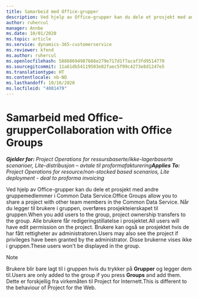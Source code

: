 ```yaml
---
title: Samarbeid med Office-grupper
description: Ved hjelp av Office-grupper kan du dele et prosjekt med andre gruppemedlemmer i Common Data Service.
author: ruhercul
manager: Annbe
ms.date: 10/01/2020
ms.topic: article
ms.service: dynamics-365-customerservice
ms.reviewer: kfend
ms.author: ruhercul
ms.openlocfilehash: 58868694987688e279e717d1f7acaf3fd9514770
ms.sourcegitcommit: 11a61db54119503e82faec5f99c4273e8d1247e5
ms.translationtype: HT
ms.contentlocale: nb-NO
ms.lasthandoff: 10/16/2020
ms.locfileid: "4081479"
---
```

# <a name="collaboration-with-office-groups"></a><span data-ttu-id="ccc13-103">Samarbeid med Office-grupper</span><span class="sxs-lookup"><span data-stu-id="ccc13-103">Collaboration with Office Groups</span></span>

<span data-ttu-id="ccc13-104">_**Gjelder for:** Project Operations for ressursbaserte/ikke-lagerbaserte scenarioer, Lite-distribusjon – avtale til proformafakturering_</span><span class="sxs-lookup"><span data-stu-id="ccc13-104">_**Applies To:** Project Operations for resource/non-stocked based scenarios, Lite deployment - deal to proforma invoicing_</span></span>

<span data-ttu-id="ccc13-105">Ved hjelp av Office-grupper kan du dele et prosjekt med andre gruppemedlemmer i Common Data Service.</span><span class="sxs-lookup"><span data-stu-id="ccc13-105">Office Groups allow you to share a project with other team members in the Common Data Service.</span></span> <span data-ttu-id="ccc13-106">Når du legger til brukere i gruppen, overføres prosjekteierskapet til gruppen.</span><span class="sxs-lookup"><span data-stu-id="ccc13-106">When you add users to the group, project ownership transfers to the group.</span></span> <span data-ttu-id="ccc13-107">Alle brukere får redigeringstillatelse i prosjektet.</span><span class="sxs-lookup"><span data-stu-id="ccc13-107">All users will have edit permission on the project.</span></span> <span data-ttu-id="ccc13-108">Brukere kan også se prosjektet hvis de har fått rettigheter av administratoren.</span><span class="sxs-lookup"><span data-stu-id="ccc13-108">Users may also see the project if privileges have been granted by the administrator.</span></span> <span data-ttu-id="ccc13-109">Disse brukerne vises ikke i gruppen.</span><span class="sxs-lookup"><span data-stu-id="ccc13-109">These users won't be displayed in the group.</span></span>

> [!NOTE] 
> <span data-ttu-id="ccc13-110">Brukere blir bare lagt til i gruppen hvis du trykker på **Grupper** og legger dem til.</span><span class="sxs-lookup"><span data-stu-id="ccc13-110">Users are only added to the group if you press **Groups** and add them.</span></span> <span data-ttu-id="ccc13-111">Dette er forskjellig fra virkemåten til Project for Internett.</span><span class="sxs-lookup"><span data-stu-id="ccc13-111">This is different to the behaviour of Project for the Web.</span></span> 


